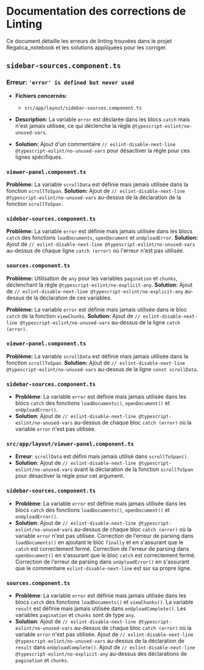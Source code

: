 # Documentation des corrections de Linting

Ce document détaille les erreurs de linting trouvées dans le projet Regalica_notebook et les solutions appliquées pour les corriger.




## `sidebar-sources.component.ts`

### Erreur: `'error' is defined but never used`

- **Fichiers concernés:**
  - `src/app/layout/sidebar-sources.component.ts`

- **Description:** La variable `error` est déclarée dans les blocs `catch` mais n'est jamais utilisée, ce qui déclenche la règle `@typescript-eslint/no-unused-vars`.

- **Solution:** Ajout d'un commentaire `// eslint-disable-next-line @typescript-eslint/no-unused-vars` pour désactiver la règle pour ces lignes spécifiques.




### `viewer-panel.component.ts`

**Problème:** La variable `scrollData` est définie mais jamais utilisée dans la fonction `scrollToSpan`.
**Solution:** Ajout de `// eslint-disable-next-line @typescript-eslint/no-unused-vars` au-dessus de la déclaration de la fonction `scrollToSpan`.



### `sidebar-sources.component.ts`

**Problème:** La variable `error` est définie mais jamais utilisée dans les blocs `catch` des fonctions `loadDocuments`, `openDocument` et `onUploadError`.
**Solution:** Ajout de `// eslint-disable-next-line @typescript-eslint/no-unused-vars` au-dessus de chaque ligne `catch (error)` où l'erreur n'est pas utilisée.



### `sources.component.ts`

**Problème:** Utilisation de `any` pour les variables `pagination` et `chunks`, déclenchant la règle `@typescript-eslint/no-explicit-any`.
**Solution:** Ajout de `// eslint-disable-next-line @typescript-eslint/no-explicit-any` au-dessus de la déclaration de ces variables.



**Problème:** La variable `error` est définie mais jamais utilisée dans le bloc `catch` de la fonction `viewChunks`.
**Solution:** Ajout de `// eslint-disable-next-line @typescript-eslint/no-unused-vars` au-dessus de la ligne `catch (error)`.



### `viewer-panel.component.ts`

**Problème:** La variable `scrollData` est définie mais jamais utilisée dans la fonction `scrollToSpan`.
**Solution:** Ajout de `// eslint-disable-next-line @typescript-eslint/no-unused-vars` au-dessus de la ligne `const scrollData`.



### `sidebar-sources.component.ts`

- **Problème**: La variable `error` est définie mais jamais utilisée dans les blocs `catch` des fonctions `loadDocuments()`, `openDocument()` et `onUploadError()`.
- **Solution**: Ajout de `// eslint-disable-next-line @typescript-eslint/no-unused-vars` au-dessus de chaque bloc `catch (error)` où la variable `error` n'est pas utilisée.




### `src/app/layout/viewer-panel.component.ts`

- **Erreur**: `scrollData` est défini mais jamais utilisé dans `scrollToSpan()`.
- **Solution**: Ajout de `// eslint-disable-next-line @typescript-eslint/no-unused-vars` avant la déclaration de la fonction `scrollToSpan` pour désactiver la règle pour cet argument.





### `sidebar-sources.component.ts`

- **Problème**: La variable `error` est définie mais jamais utilisée dans les blocs `catch` des fonctions `loadDocuments()`, `openDocument()` et `onUploadError()`.
- **Solution**: Ajout de `// eslint-disable-next-line @typescript-eslint/no-unused-vars` au-dessus de chaque bloc `catch (error)` où la variable `error` n'est pas utilisée. Correction de l'erreur de parsing dans `loadDocuments()` en ajoutant le bloc `finally` et en s'assurant que le `catch` est correctement fermé. Correction de l'erreur de parsing dans `openDocument()` en s'assurant que le bloc `catch` est correctement fermé. Correction de l'erreur de parsing dans `onUploadError()` en s'assurant que le commentaire `eslint-disable-next-line` est sur sa propre ligne.




### `sources.component.ts`

- **Problème**: La variable `error` est définie mais jamais utilisée dans les blocs `catch` des fonctions `loadDocuments()` et `viewChunks()`. La variable `result` est définie mais jamais utilisée dans `onUploadComplete()`. Les variables `pagination` et `chunks` sont de type `any`.
- **Solution**: Ajout de `// eslint-disable-next-line @typescript-eslint/no-unused-vars` au-dessus de chaque bloc `catch (error)` où la variable `error` n'est pas utilisée. Ajout de `// eslint-disable-next-line @typescript-eslint/no-unused-vars` au-dessus de la déclaration de `result` dans `onUploadComplete()`. Ajout de `// eslint-disable-next-line @typescript-eslint/no-explicit-any` au-dessus des déclarations de `pagination` et `chunks`.

